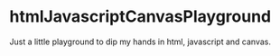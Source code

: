 # htmlJavascriptCanvasPlayground
Just a little playground to dip my hands in html, javascript and canvas.
